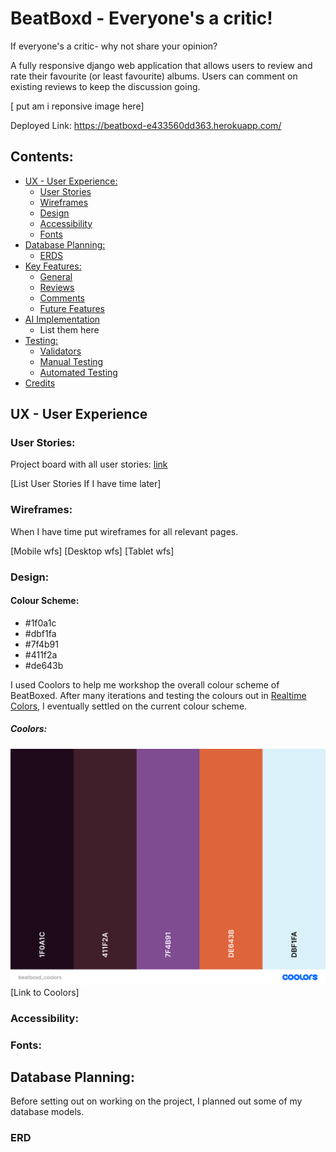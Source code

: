 # BeatBoxd - Everyone's a critic!
If everyone's a critic-  why not share your opinion?

A fully responsive django web application that allows users to review and rate their favourite (or least favourite) albums. Users can comment on existing reviews to keep the discussion going. 

[ put am i reponsive image here]

Deployed Link: https://beatboxd-e433560dd363.herokuapp.com/

## Contents:
- [UX - User Experience:](#ux---user-experience)
    - [User Stories](#user-stories)
    - [Wireframes](#wireframes)
    - [Design](#design)
    - [Accessibility](#accessibility)
    - [Fonts](#fonts)
- [Database Planning:](#database)
    - [ERDS](#erd)
- [Key Features:](#key-features)
    - [General]()
    - [Reviews]()
    - [Comments]()
    - [Future Features]()
- [AI Implementation]()
    - List them here
- [Testing:]()
    - [Validators]()
    - [Manual Testing]()
    - [Automated Testing]()
- [Credits]()


## UX - User Experience

### User Stories:
Project board with all user stories: [link](https://github.com/users/aminoacid-01/projects/4)

[List User Stories If I have time later]

### Wireframes:
When I have time put wireframes for all relevant pages.

[Mobile wfs]
[Desktop wfs]
[Tablet wfs]

### Design:
#### Colour Scheme:

- #1f0a1c
- #dbf1fa
- #7f4b91
- #411f2a
- #de643b

I used Coolors to help me workshop the overall colour scheme of BeatBoxed. After many iterations and testing the colours out in [Realtime Colors](https://www.realtimecolors.com/?colors=1f0a1c-dbf1fa-7f4b91-411f2a-de643b&fonts=Monoton-Truculenta), I eventually settled on the current colour scheme.

##### Coolors:
![coolors](docs/design/beatboxd_coolors.png)
[Link to Coolors]


### Accessibility:


### Fonts:

## Database Planning:
Before setting out on working on the project, I planned out some of my database models. 

### ERD








